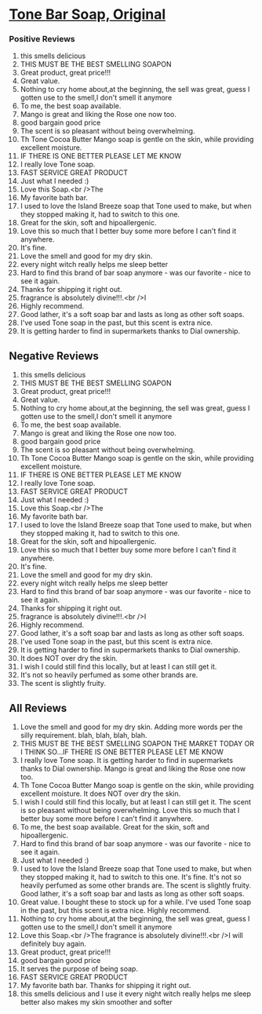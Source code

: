 # [Tone Bar Soap, Original](https://products.checkmycream.com/products/Tone-Bar-Soap-Original.html)

### Positive Reviews

<ol>
      <li>this smells delicious</li>
      <li>THIS MUST BE THE BEST SMELLING SOAPON</li>
      <li>Great product, great price!!!</li>
      <li>Great value.  </li>
      <li>Nothing to cry home about,at the beginning, the sell was great, guess I gotten use to the smell,I don&#x27;t smell it anymore</li>
      <li>To me, the best soap available.</li>
      <li>Mango is great and liking the Rose one now too.</li>
      <li>good bargain good price</li>
      <li>The scent is so pleasant without being overwhelming.  </li>
      <li>Th Tone Cocoa Butter Mango soap is gentle on the skin, while providing excellent moisture.</li>
      <li>IF THERE IS ONE BETTER PLEASE LET ME KNOW</li>
      <li>I really love Tone soap.  </li>
      <li>FAST SERVICE GREAT PRODUCT</li>
      <li>Just what I needed :)</li>
      <li>Love this Soap.&lt;br /&gt;The</li>
      <li>My favorite bath bar.  </li>
      <li>I used to love the Island Breeze soap that Tone used to make, but when they stopped making it, had to switch to this one.</li>
      <li>Great for the skin, soft and hipoallergenic.</li>
      <li>Love this so much that I better buy some more before I can&#x27;t find it anywhere.</li>
      <li>It&#x27;s fine.</li>
      <li>Love the smell and good for my dry skin.</li>
      <li>every night witch really helps me sleep better</li>
      <li>Hard to find this brand of bar soap anymore - was our favorite - nice to see it again.</li>
      <li>Thanks for shipping it right out.</li>
      <li>fragrance is absolutely divine!!!.&lt;br /&gt;I</li>
      <li>Highly recommend.</li>
      <li>Good lather, it&#x27;s a soft soap bar and lasts as long as other soft soaps.</li>
      <li>I&#x27;ve used Tone soap in the past, but this scent is extra nice.  </li>
      <li>It is getting harder to find in supermarkets thanks to Dial ownership.  </li>
</ol>


<h2>Negative Reviews</h2>
<ol>
<li> this smells delicious</li>
<li> THIS MUST BE THE BEST SMELLING SOAPON</li>
<li> Great product, great price!!!</li>
<li> Great value.  </li>
<li> Nothing to cry home about,at the beginning, the sell was great, guess I gotten use to the smell,I don&#x27;t smell it anymore</li>
<li> To me, the best soap available.</li>
<li> Mango is great and liking the Rose one now too.</li>
<li> good bargain good price</li>
<li> The scent is so pleasant without being overwhelming.  </li>
<li> Th Tone Cocoa Butter Mango soap is gentle on the skin, while providing excellent moisture.</li>
<li> IF THERE IS ONE BETTER PLEASE LET ME KNOW</li>
<li> I really love Tone soap.  </li>
<li> FAST SERVICE GREAT PRODUCT</li>
<li> Just what I needed :)</li>
<li> Love this Soap.&lt;br /&gt;The</li>
<li> My favorite bath bar.  </li>
<li> I used to love the Island Breeze soap that Tone used to make, but when they stopped making it, had to switch to this one.</li>
<li> Great for the skin, soft and hipoallergenic.</li>
<li> Love this so much that I better buy some more before I can&#x27;t find it anywhere.</li>
<li> It&#x27;s fine.</li>
<li> Love the smell and good for my dry skin.</li>
<li> every night witch really helps me sleep better</li>
<li> Hard to find this brand of bar soap anymore - was our favorite - nice to see it again.</li>
<li> Thanks for shipping it right out.</li>
<li> fragrance is absolutely divine!!!.&lt;br /&gt;I</li>
<li> Highly recommend.</li>
<li> Good lather, it&#x27;s a soft soap bar and lasts as long as other soft soaps.</li>
<li> I&#x27;ve used Tone soap in the past, but this scent is extra nice.  </li>
<li> It is getting harder to find in supermarkets thanks to Dial ownership.  </li>
<li> It does NOT over dry the skin.</li>
<li> I wish I could still find this locally, but at least I can still get it.  </li>
<li> It&#x27;s not so heavily perfumed as some other brands are.</li>
<li> The scent is slightly fruity.</li>
</ol>

<h2>All Reviews</h2>

<ol>
    <li> Love the smell and good for my dry skin. Adding more words per the silly requirement. blah, blah, blah, blah.</li>
    <li> THIS MUST BE THE BEST SMELLING SOAPON THE MARKET TODAY OR I THINK SO...IF THERE IS ONE BETTER PLEASE LET ME KNOW</li>
    <li> I really love Tone soap.  It is getting harder to find in supermarkets thanks to Dial ownership.  Mango is great and liking the Rose one now too.</li>
    <li> Th Tone Cocoa Butter Mango soap is gentle on the skin, while providing excellent moisture. It does NOT over dry the skin.</li>
    <li> I wish I could still find this locally, but at least I can still get it.  The scent is so pleasant without being overwhelming.  Love this so much that I better buy some more before I can&#x27;t find it anywhere.</li>
    <li> To me, the best soap available. Great for the skin, soft and hipoallergenic.</li>
    <li> Hard to find this brand of bar soap anymore - was our favorite - nice to see it again.</li>
    <li> Just what I needed :)</li>
    <li> I used to love the Island Breeze soap that Tone used to make, but when they stopped making it, had to switch to this one. It&#x27;s fine. It&#x27;s not so heavily perfumed as some other brands are. The scent is slightly fruity. Good lather, it&#x27;s a soft soap bar and lasts as long as other soft soaps.</li>
    <li> Great value.  I bought these to stock up for a while.  I&#x27;ve used Tone soap in the past, but this scent is extra nice.  Highly recommend.</li>
    <li> Nothing to cry home about,at the beginning, the sell was great, guess I gotten use to the smell,I don&#x27;t smell it anymore</li>
    <li> Love this Soap.&lt;br /&gt;The fragrance is absolutely divine!!!.&lt;br /&gt;I will definitely buy again.</li>
    <li> Great product, great price!!!</li>
    <li> good bargain good price</li>
    <li> It serves the purpose of being soap.</li>
    <li> FAST SERVICE GREAT PRODUCT</li>
    <li> My favorite bath bar.  Thanks for shipping it right out.</li>
    <li> this smells delicious and I use it every night witch really helps me sleep better also makes my skin smoother and softer</li>
</ol>




